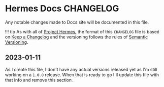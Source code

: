# Hermes Docs CHANGELOG

Any notable changes made to Docs site will be documented in this file.

!!! tip
    As with all of [Project Hermes](https://projecthermes.dev), the format of this `CHANGELOG` file
    is based on [Keep a Changelog](https://keepachangelog.com/en/1.0.0) and the versioning follows
    the rules of [Semantic Versioning](https://semver.org).

## 2023-01-11

As I create this file, I don't have any actual versions released yet as I'm still working on a
`1.0.0` release. When that is ready to go I'll update this file with that info and remove this
section.
